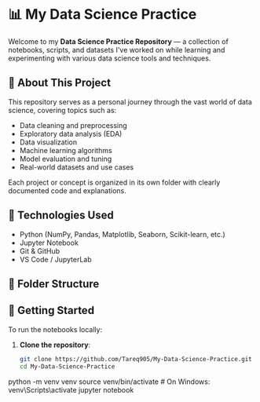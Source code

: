 # 📊 My Data Science Practice

Welcome to my **Data Science Practice Repository** — a collection of notebooks, scripts, and datasets I've worked on while learning and experimenting with various data science tools and techniques.

## 🧠 About This Project

This repository serves as a personal journey through the vast world of data science, covering topics such as:

- Data cleaning and preprocessing
- Exploratory data analysis (EDA)
- Data visualization
- Machine learning algorithms
- Model evaluation and tuning
- Real-world datasets and use cases

Each project or concept is organized in its own folder with clearly documented code and explanations.

## 🚀 Technologies Used

- Python (NumPy, Pandas, Matplotlib, Seaborn, Scikit-learn, etc.)
- Jupyter Notebook
- Git & GitHub
- VS Code / JupyterLab

## 📁 Folder Structure


## 📌 Getting Started

To run the notebooks locally:

1. **Clone the repository**:
   ```bash
   git clone https://github.com/Tareq905/My-Data-Science-Practice.git
   cd My-Data-Science-Practice
python -m venv venv
source venv/bin/activate   # On Windows: venv\Scripts\activate
jupyter notebook
